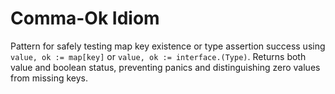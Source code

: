 # Comma-Ok Idiom

Pattern for safely testing map key existence or type assertion success using `value, ok := map[key]` or `value, ok := interface.(Type)`. Returns both value and boolean status, preventing panics and distinguishing zero values from missing keys.